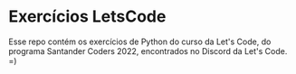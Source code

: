 # Exercícios LetsCode
Esse repo contém os exercícios de Python do curso da Let's Code, do programa Santander Coders 2022, encontrados no Discord da Let's Code. =)